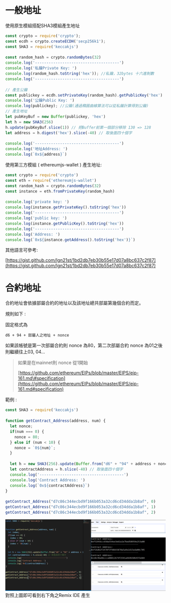 # 一般地址

使用原生模組搭配SHA3模組產生地址

```js
const crypto = require('crypto');
const ecdh = crypto.createECDH('secp256k1');
const SHA3 = require('keccakjs')

const random_hash = crypto.randomBytes(32)
console.log('-------------------------------------')
console.log('私鑰Private Key: ')
console.log(random_hash.toString('hex')); //私鑰，32bytes 十六進制數
console.log('-------------------------------------')

// 產生公鑰
const publickey = ecdh.setPrivateKey(random_hash).getPublicKey('hex')
console.log('公鑰Public Key: ')
console.log(publickey); //公鑰(通過橢圓曲線算法可以從私鑰計算得到公鑰)
// 產生地址
let pubKeyBuf = new Buffer(publickey, 'hex')
let h = new SHA3(256)
h.update(pubKeyBuf.slice(1)) // 把Buffer前第一個部分移除 130 => 128
let address = h.digest('hex').slice(-40) // 取後面四十個字

console.log('-------------------------------------')
console.log('地址Address: ')
console.log(`0x${address}`)
```

使用第三方模組 \( ethereumjs-wallet \) 產生地址:

```js
const crypto = require('crypto')
const eth = require('ethereumjs-wallet')
const random_hash = crypto.randomBytes(32)
const instance = eth.fromPrivateKey(random_hash)

console.log('private key: ')
console.log(instance.getPrivateKey().toString('hex'))
console.log('-------------------------------------')
console.log('public key: ')
console.log(instance.getPublicKey().toString('hex'))
console.log('-------------------------------------')
console.log('Address: ')
console.log(`0x${instance.getAddress().toString('hex')}`)
```

其他語言可參考:

[https://gist.github.com/lgn21st/1bd2db7eb30b55e17d07a8bc637c2f87](https://gist.github.com/lgn21st/1bd2db7eb30b55e17d07a8bc637c2f87)

# 合約地址

合約地址會依據部屬合約的地址以及該地址總共部屬第幾個合約而定。

規則如下 :

固定格式為

```
d6 + 94 + 部屬人之地址 + nonce
```

如果該帳號是第一次部屬合約則 nonce 為80，第二次部屬合約 nonce 為01之後則繼續往上03, 04...

> 如果是在mainnet則 nonce 從1開始
>
> [https://github.com/ethereum/EIPs/blob/master/EIPS/eip-161.md\#specification](https://github.com/ethereum/EIPs/blob/master/EIPS/eip-161.md#specification)

範例 :

```js
const SHA3 = require('keccakjs')

function getContract_Address(address, num) {
  let nonce;
  if(num === 0) {
    nonce = 80;
  } else if (num < 10) {
    nonce = `0${num}`;
  }

  let h = new SHA3(256).update(Buffer.from("d6" + "94" + address + nonce, 'hex')).digest('hex');
  let contractAddress = h.slice(-40) // 取後面四十個字
  console.log('-------------------------------------')
  console.log('Contract Address: ')
  console.log(`0x${contractAddress}`)
}

getContract_Address("d7c86c344ecbd9f166b053a32cd6cd34dda1b8af", 0)
getContract_Address("d7c86c344ecbd9f166b053a32cd6cd34dda1b8af", 1)
getContract_Address("d7c86c344ecbd9f166b053a32cd6cd34dda1b8af", 2)
```

![](/assets/fefw24.png)對照上圖即可看到右下角之Remix IDE 產生

